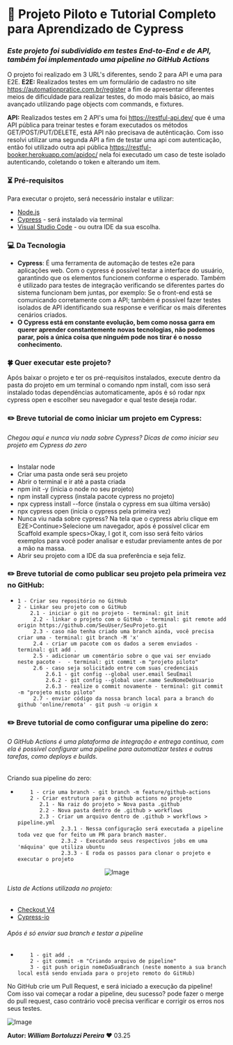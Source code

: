 # 🚀 Projeto Piloto e Tutorial Completo para Aprendizado de Cypress
### _Este projeto foi subdividido em testes End-to-End e de API, também foi implementado uma pipeline no GitHub Actions_
O projeto foi realizado em 3 URL's diferentes, sendo 2 para API e uma para E2E.
**E2E:** Realizados testes em um formulário de cadastro no site https://automationpratice.com.br/register a fim de apresentar diferentes meios de dificuldade para realizar testes, do modo mais básico, ao mais avançado utilizando page objects com commands, e fixtures.

**API:** Realizados testes em 2 API's uma foi https://restful-api.dev/ que é uma API pública para treinar testes e foram executados os métodos GET/POST/PUT/DELETE, está API não precisava de autênticação. Com isso resolvi utilizar uma segunda API a fim de testar uma api com autenticação, então foi utilizado outra api pública https://restful-booker.herokuapp.com/apidoc/ nela foi executado um caso de teste isolado autenticando, coletando o token e alterando um item.

### ⏳ Pré-requisitos
Para executar o projeto, será necessário instalar e utilizar:
* [Node.js](https://nodejs.org/en/download/)
* [Cypress](https://docs.cypress.io/app/get-started/why-cypress)  - será instalado via terminal
* [Visual Studio Code](https://code.visualstudio.com/download) - ou outra IDE da sua escolha.

### 💻 Da Tecnologia
* **Cypress**: É uma ferramenta de automação de testes e2e para aplicações web. Com o cypress é possível testar a interface do usuário, garantindo que os elementos funcionem conforme o esperado. Também é utilizado para testes de integração verificando se diferentes partes do sistema funcionam bem juntas, por exemplo: Se o front-end está se comunicando corretamente com a API; também é possível fazer testes isolados de API identificando sua response e verificar os mais diferentes cenários criados.
* **O Cypress está em constante evolução, bem como nossa garra em querer aprender constantemente novas tecnologias, não podemos parar, pois a única coisa que ninguém pode nos tirar é o nosso conhecimento.**

### 🍀 Quer executar este projeto?
Após baixar o projeto e ter os pré-requisitos instalados, execute dentro da pasta do projeto em um terminal o comando npm install, com isso será instalado todas dependências automaticamente, após é só rodar npx cypress open e escolher seu navegador e qual teste deseja rodar.

### ✏️ Breve tutorial de como iniciar um projeto em Cypress:
###### Chegou aqui e nunca viu nada sobre Cypress? Dicas de como iniciar seu projeto em Cypress do zero
* Instalar node
* Criar uma pasta onde será seu projeto
* Abrir o terminal e ir até a pasta criada
* npm init -y (inicia o node no seu projeto)
* npm install cypress (instala pacote cypress no projeto)
* npx cypress install --force (instala o cypress em sua última versão)
* npx cypress open (inicia o cypress pela primeira vez)
* Nunca viu nada sobre cypress? Na tela que o cypress abriu clique em E2E>Continue>Selecione um navegador, após é possível clicar em Scaffold example specs>Okay, I got it, com isso será feito vários exemplos para você poder analisar e estudar previamente antes de por a mão na massa.
* Abrir seu projeto com a IDE da sua preferência e seja feliz.

### ✏️ Breve tutorial de como publicar seu projeto pela primeira vez no GitHub:
*     1 - Criar seu repositório no GitHub
      2 - Linkar seu projeto com o GitHub
          2.1 - iniciar o git no projeto - terminal: git init
           2.2 - linkar o projeto com o GitHub - terminal: git remote add origin https://github.com/SeuUser/SeuProjeto.git
           2.3 - caso não tenha criado uma branch ainda, você precisa criar uma - terminal: git branch -M 'x'
           2.4 - criar um pacote com os dados a serem enviados - terminal: git add .
           2.5 - adicionar um comentário sobre o que vai ser enviado neste pacote -  - terminal: git commit -m "projeto piloto"
           2.6 - caso seja solicitado entre com suas credenciais
               2.6.1 - git config --global user.email SeuEmail
               2.6.2 - git config --global user.name SeuNomeDeUsuario
               2.6.3 - realize o commit novamente - terminal: git commit -m "projeto misto piloto"
           2.7 - enviar código da nossa branch local para a branch do github 'online/remota' - git push -u origin x

### ✏️ Breve tutorial de como configurar uma pipeline do zero:
###### O GitHub Actions é uma plataforma de integração e entrega contínua, com ela é possível configurar uma pipeline para  automatizar testes e outras tarefas, como deploys e builds.

Criando sua pipeline do zero:
*         1 - crie uma branch - git branch -m feature/github-actions
          2 - Criar estrutura para o github actions no projeto
        	 2.1 - Na raiz do projeto > Nova pasta .github
        	 2.2 - Nova pasta dentro de .github > workflows
        	 2.3 - Criar um arquivo dentro de .github > workflows > pipeline.yml
        			2.3.1 - Nessa configuração será executada a pipeline toda vez que for feito um PR para branch master.
        			2.3.2 - Executando seus respectivos jobs em uma 'máquina' que utiliza ubuntu
        			2.3.3 - E roda os passos para clonar o projeto e executar o projeto
      
<p align="center">
  <img src="https://github.com/user-attachments/assets/2ac053aa-dade-47ec-9500-6f9b79b73b04" alt="Image">
</p>

###### Lista de Actions utilizada no projeto:
* [Checkout V4](https://github.com/marketplace/actions/checkout) 
* [Cypress-io](https://github.com/marketplace/actions/cypress-io) 

###### Após é só enviar sua branch e testar a pipeline
*         1 - git add .
          2 - git commit -m "Criando arquivo de pipeline"
          3 - git push origin nomeDaSuaBranch (neste momento a sua branch local está sendo enviada para o projeto remoto do GitHub)

No GitHub crie um Pull Request, e será iniciado a execução da pipeline! Com isso vai começar a rodar a pipeline, deu sucesso? pode fazer o merge do pull request, caso contrário você precisa verificar e corrigir os erros nos seus testes.


![Image](https://github.com/user-attachments/assets/9fd5d951-c149-4339-ae50-495cc982342d)

**Autor: _William Bortoluzzi Pereira_** ❤️ 03.25
